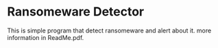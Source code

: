 # Ransomeware Detector
This is simple program that detect ransomeware and alert about it.
more information in ReadMe.pdf.
